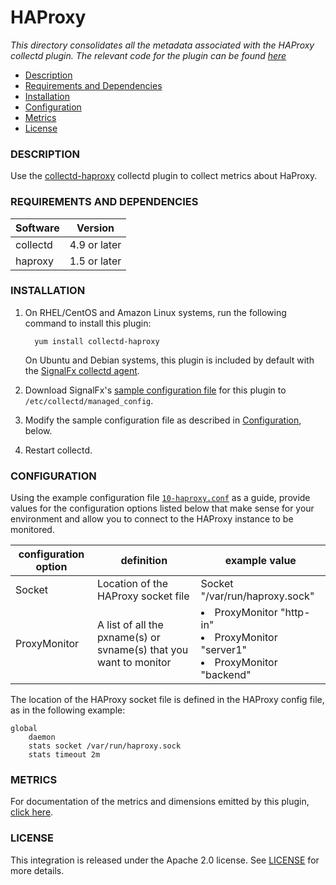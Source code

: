 # HAProxy

_This directory consolidates all the metadata associated with the HAProxy collectd plugin. The relevant code for the plugin can be found [here](https://github.com/signalfx/collectd-haproxy)_

- [Description](#description)
- [Requirements and Dependencies](#requirements-and-dependencies)
- [Installation](#installation)
- [Configuration](#configuration)
- [Metrics](#metrics)
- [License](#license)

### DESCRIPTION

Use the [collectd-haproxy](https://github.com/signalfx/collectd-haproxy) collectd plugin to collect metrics about HaProxy. 

### REQUIREMENTS AND DEPENDENCIES

| Software  | Version        |
|-----------|----------------|
| collectd  |  4.9 or later  |
| haproxy  | 1.5 or later |

### INSTALLATION

1. On RHEL/CentOS and Amazon Linux systems, run the following command to install this plugin:

         yum install collectd-haproxy
         
   On Ubuntu and Debian systems, this plugin is included by default with the [SignalFx collectd agent](../collectd)[](sfx_link:sfxcollectd). 
1. Download SignalFx's [sample configuration file](./10-haproxy.conf) for this plugin to `/etc/collectd/managed_config`.
1. Modify the sample configuration file as described in [Configuration](#configuration), below.
1. Restart collectd.

### CONFIGURATION

Using the example configuration file [`10-haproxy.conf`](././10-haproxy.conf) as a guide, provide values for the configuration options listed below that make sense for your environment and allow you to connect to the HAProxy instance to be monitored.

| configuration option | definition | example value |
| ---------------------|------------|---------------|
| Socket | Location of the HAProxy socket file | Socket "/var/run/haproxy.sock" |
| ProxyMonitor | A list of all the pxname(s) or svname(s) that you want to monitor | <ui><li>ProxyMonitor "http-in"</li><li>ProxyMonitor "server1"</li><li>ProxyMonitor "backend"</li></ui> |

The location of the HAProxy socket file is defined in the HAProxy config file, as in the following example:

```
global
    daemon
    stats socket /var/run/haproxy.sock
    stats timeout 2m
```


### METRICS

For documentation of the metrics and dimensions emitted by this plugin, [click here](././docs).

### LICENSE

This integration is released under the Apache 2.0 license. See [LICENSE](./LICENSE) for more details.
